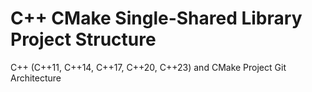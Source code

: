 # C++ CMake Single-Shared Library Project Structure
C++ (C++11, C++14, C++17, C++20, C++23) and CMake Project Git Architecture
